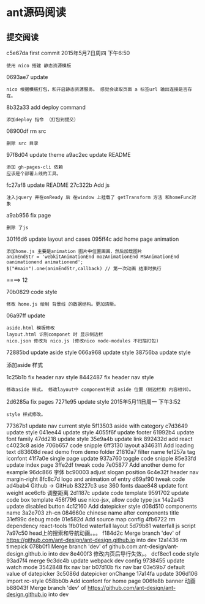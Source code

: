 # ant源码阅读

## 提交阅读

c5e67da first commit   2015年5月7日周四 下午6:50

    使用 nico 搭建 静态资源模板

0693ae7 update

    nico 根据模板打包，和开启静态资源服务。 感觉会读取页面 a 标签url 输出连接是否存在。

8b32a33 add deploy command

    添加deploy 指令 （打包到提交）

08900df rm src

    删除 src 目录

97f8d04 update theme
a9ac2ec update README

    添加 gh-pages-cli 依赖
    应该是个部署上线的工具。

fc27af8 update README
27c322b Add js

    注入jquery 并在onReady 后 在window 上挂载了 getTransform 方法 和homeFunc对象

a9ab956 fix page

    删除 了js


301f6d6 update layout and cases
095ff4c add home page animation 

    添加home.js 主要是animation 图片中位置画画，然后加载图片
    animEndStr = 'webkitAnimationEnd mozAnimationEnd MSAnimationEnd oanimationend animationend';
    $("#main").one(animEndStr,callback) // 第一次动画 结束时执行

====> 12

70b0829 code style

    修改 home.js 绘制 背景线 的数据结构。更加清晰。

06a97ff update

    aside.html 模板修改
    layout.html 识别componet 时 显示侧边栏
    nico.json 修改为 nico.js (修改nico node-modules 不扫描打包)

72885bd update aside style
066a968 update style
38756ba update style

  添加aside 样式

1c25b1b fix header nav style
8442487 fix header nav style

    修改aside 样式。 修改layout中 component判读 aside 位置（侧边栏和 内容相邻）。

2d6285a fix pages
7271e95 update style  2015年5月11日周一 下午3:52

    style 样式修改。


77367b1 update nav current style
5f13503 aside with category
c7d3649 update style
041ee44 update style
4055f6f update footer
61992b4 update font family
47dd218 update style
35e9a4b update link
892432d add react
c4023c8 aside
706b657 code snipple
6ff3130 layout
a346311 Add loading text
d83608d read demo from demo folder
21810a7 filter name
fef257a tag iconfont
41f7a0e single page update
937a760 toggle code snipple
85e33fd update index page
3ffe2df tweak code
7e05877 Add another demo for example
96dc866 字体
bc90003 adjust slogan position
6c4e32f header nav margin-right
8fc8c7d logo and animation of entry
d69af90 tweak code
ad4bab4 Github -> GitHub
83227c3 use 360 fonts
daae848 update font weight
ace6cfb 调整距离
2d1187c update code template
9591702 update code box template
456f796 use nico-jsx, allow code type jsx
14a2a43 update disabled button
4c12160 Add datepicker style
d08d510 components name
3a2e703 zh-cn
084660e chinese name after components title
31ef99c debug mode
01e582d Add source map config
4fb6722 rm dependency react-tools
1fb01cd waterfall layout
5d79b81 waterfall js script
7a97c50 head上的搜索和导航动画。。。
f184d2c Merge branch 'dev' of https://github.com/ant-design/ant-design.github.io into dev
12a1436 rm timepick
078b0f1 Merge branch 'dev' of github.com:ant-design/ant-design.github.io into dev
8e400f3 修改内页后导行失效。。
dcf8ec1 code style
93ad7f4 merge
9c3dc4b update webpack dev config
9738455 update watch mode
3542848 fix nav bar
b07d10b fix nav bar
03e59b7 default value of datepicker
3c5086d datepicker onChange
17a14fa update
306d106 import rc-style
058bb0b Add iconfont for home page
006fe8b banner 动画
b88043f Merge branch 'dev' of https://github.com/ant-design/ant-design.github.io into dev